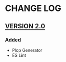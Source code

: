 # CHANGE LOG

## [VERSION 2.0](https://github.com/hari-hk/react-webpack/tree/0.2-stable)

### Added

- Plop Generator
- ES Lint
